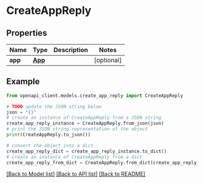 # CreateAppReply


## Properties

Name | Type | Description | Notes
------------ | ------------- | ------------- | -------------
**app** | [**App**](App.md) |  | [optional] 

## Example

```python
from openapi_client.models.create_app_reply import CreateAppReply

# TODO update the JSON string below
json = "{}"
# create an instance of CreateAppReply from a JSON string
create_app_reply_instance = CreateAppReply.from_json(json)
# print the JSON string representation of the object
print(CreateAppReply.to_json())

# convert the object into a dict
create_app_reply_dict = create_app_reply_instance.to_dict()
# create an instance of CreateAppReply from a dict
create_app_reply_from_dict = CreateAppReply.from_dict(create_app_reply_dict)
```
[[Back to Model list]](../README.md#documentation-for-models) [[Back to API list]](../README.md#documentation-for-api-endpoints) [[Back to README]](../README.md)


